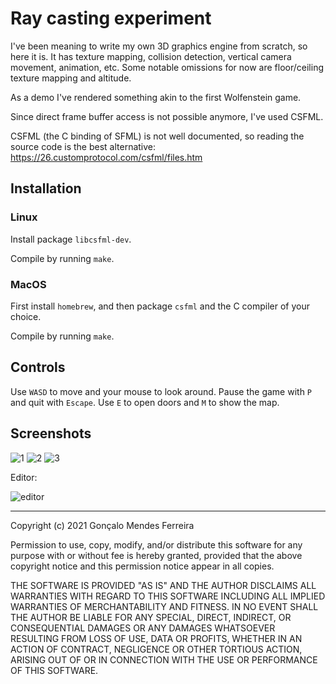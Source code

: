 # Ray casting experiment

I've been meaning to write my own 3D graphics engine from scratch, so here it is. It has texture mapping, collision detection, vertical camera movement, animation, etc.
Some notable omissions for now are floor/ceiling texture mapping and altitude.

As a demo I've rendered something akin to the first Wolfenstein game.

Since direct frame buffer access is not possible anymore, I've used CSFML.

CSFML (the C binding of SFML) is not well documented, so reading the source
code is the best alternative: https://26.customprotocol.com/csfml/files.htm

## Installation

### Linux

Install package `libcsfml-dev`.

Compile by running `make`.

### MacOS

First install `homebrew`, and then package `csfml` and the C compiler of your choice.

Compile by running `make`.

## Controls

Use `WASD` to move and your mouse to look around. Pause the game with `P` and quit with `Escape`. Use `E` to open doors and `M` to show the map.

## Screenshots

![1](https://user-images.githubusercontent.com/5512054/140586136-67068fab-ef16-4ff1-8235-09f4d0fd09c3.png)
![2](https://user-images.githubusercontent.com/5512054/140626177-be5135c0-5685-4077-80f8-f749977e1e0e.png)
![3](https://user-images.githubusercontent.com/5512054/140586137-22eeef83-7fc1-4252-9f69-2b135652b6fc.png)

Editor:

![editor](https://user-images.githubusercontent.com/5512054/140579835-f617973e-f796-4628-b049-6f834cf46e86.png)



---

Copyright (c) 2021 Gonçalo Mendes Ferreira

Permission to use, copy, modify, and/or distribute this software for any purpose
with or without fee is hereby granted, provided that the above copyright notice
and this permission notice appear in all copies.

THE SOFTWARE IS PROVIDED "AS IS" AND THE AUTHOR DISCLAIMS ALL WARRANTIES WITH
REGARD TO THIS SOFTWARE INCLUDING ALL IMPLIED WARRANTIES OF MERCHANTABILITY AND
FITNESS. IN NO EVENT SHALL THE AUTHOR BE LIABLE FOR ANY SPECIAL, DIRECT,
INDIRECT, OR CONSEQUENTIAL DAMAGES OR ANY DAMAGES WHATSOEVER RESULTING FROM LOSS
OF USE, DATA OR PROFITS, WHETHER IN AN ACTION OF CONTRACT, NEGLIGENCE OR OTHER
TORTIOUS ACTION, ARISING OUT OF OR IN CONNECTION WITH THE USE OR PERFORMANCE OF
THIS SOFTWARE.
